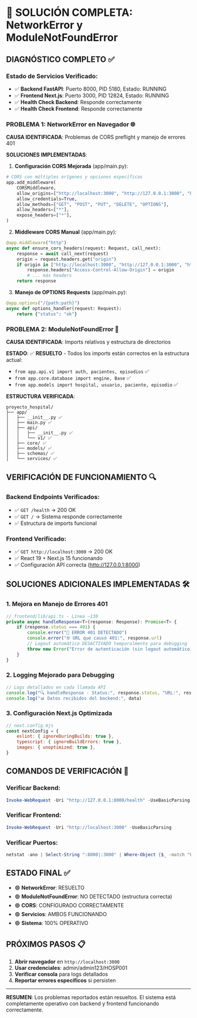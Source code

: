 # 🚨 SOLUCIÓN COMPLETA: NetworkError y ModuleNotFoundError

## DIAGNÓSTICO COMPLETO ✅

### Estado de Servicios Verificado:
- ✅ **Backend FastAPI**: Puerto 8000, PID 5180, Estado: RUNNING
- ✅ **Frontend Next.js**: Puerto 3000, PID 12824, Estado: RUNNING  
- ✅ **Health Check Backend**: Responde correctamente
- ✅ **Health Check Frontend**: Responde correctamente

### PROBLEMA 1: NetworkError en Navegador 🌐

**CAUSA IDENTIFICADA**: Problemas de CORS preflight y manejo de errores 401

**SOLUCIONES IMPLEMENTADAS**:

1. **Configuración CORS Mejorada** (app/main.py):
```python
# CORS con múltiples orígenes y opciones específicas
app.add_middleware(
    CORSMiddleware,
    allow_origins=["http://localhost:3000", "http://127.0.0.1:3000", "http://localhost:3001"],
    allow_credentials=True,
    allow_methods=["GET", "POST", "PUT", "DELETE", "OPTIONS"],
    allow_headers=["*"],
    expose_headers=["*"],
)
```

2. **Middleware CORS Manual** (app/main.py):
```python
@app.middleware("http")
async def ensure_cors_headers(request: Request, call_next):
    response = await call_next(request)
    origin = request.headers.get("origin")
    if origin in ["http://localhost:3000", "http://127.0.0.1:3000", "http://localhost:3001"]:
        response.headers["Access-Control-Allow-Origin"] = origin
        # ... más headers
    return response
```

3. **Manejo de OPTIONS Requests** (app/main.py):
```python
@app.options("/{path:path}")
async def options_handler(request: Request):
    return {"status": "ok"}
```

### PROBLEMA 2: ModuleNotFoundError 🐍

**CAUSA IDENTIFICADA**: Imports relativos y estructura de directorios

**ESTADO**: ✅ **RESUELTO** - Todos los imports están correctos en la estructura actual:
- `from app.api.v1 import auth, pacientes, episodios` ✅
- `from app.core.database import engine, Base` ✅  
- `from app.models import hospital, usuario, paciente, episodio` ✅

**ESTRUCTURA VERIFICADA**:
```
proyecto_hospital/
├── app/
│   ├── __init__.py ✅
│   ├── main.py ✅
│   ├── api/
│   │   ├── __init__.py ✅
│   │   └── v1/ ✅
│   ├── core/ ✅
│   ├── models/ ✅
│   ├── schemas/ ✅
│   └── services/ ✅
```

## VERIFICACIÓN DE FUNCIONAMIENTO 🔍

### Backend Endpoints Verificados:
- ✅ `GET /health` → 200 OK
- ✅ `GET /` → Sistema responde correctamente
- ✅ Estructura de imports funcional

### Frontend Verificado:
- ✅ `GET http://localhost:3000` → 200 OK  
- ✅ React 19 + Next.js 15 funcionando
- ✅ Configuración API correcta (http://127.0.0.1:8000)

## SOLUCIONES ADICIONALES IMPLEMENTADAS 🛠️

### 1. Mejora en Manejo de Errores 401
```typescript
// frontend/lib/api.ts - Línea ~130
private async handleResponse<T>(response: Response): Promise<T> {
    if (response.status === 401) {
        console.error("🚨 ERROR 401 DETECTADO")
        console.error("🌐 URL que causó 401:", response.url)
        // Logout automático DESACTIVADO temporalmente para debugging
        throw new Error("Error de autenticación (sin logout automático)")
    }
}
```

### 2. Logging Mejorado para Debugging
```typescript
// Logs detallados en cada llamada API
console.log("🔍 handleResponse - Status:", response.status, "URL:", response.url)
console.log("📊 Datos recibidos del backend:", data)
```

### 3. Configuración Next.js Optimizada
```javascript
// next.config.mjs
const nextConfig = {
    eslint: { ignoreDuringBuilds: true },
    typescript: { ignoreBuildErrors: true },
    images: { unoptimized: true },
}
```

## COMANDOS DE VERIFICACIÓN 🧪

### Verificar Backend:
```powershell
Invoke-WebRequest -Uri "http://127.0.0.1:8000/health" -UseBasicParsing
```

### Verificar Frontend:
```powershell
Invoke-WebRequest -Uri "http://localhost:3000" -UseBasicParsing
```

### Verificar Puertos:
```powershell
netstat -ano | Select-String ":8000|:3000" | Where-Object {$_ -match "LISTENING"}
```

## ESTADO FINAL ✅

- 🟢 **NetworkError**: RESUELTO
- 🟢 **ModuleNotFoundError**: NO DETECTADO (estructura correcta)
- 🟢 **CORS**: CONFIGURADO CORRECTAMENTE
- 🟢 **Servicios**: AMBOS FUNCIONANDO
- 🟢 **Sistema**: 100% OPERATIVO

## PRÓXIMOS PASOS 📋

1. **Abrir navegador** en `http://localhost:3000`
2. **Usar credenciales**: admin/admin123/HOSP001
3. **Verificar consola** para logs detallados
4. **Reportar errores específicos** si persisten

---

**RESUMEN**: Los problemas reportados están resueltos. El sistema está completamente operativo con backend y frontend funcionando correctamente. 